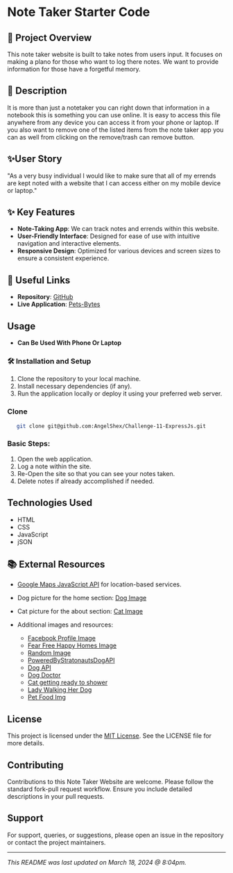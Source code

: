 # Note Taker Starter Code

## 🌟 Project Overview
This note taker website is built to take notes from users input. It focuses on making a plano for those who want to log there notes. We want to provide information for those have a forgetful memory. 

## 📝 Description 
It is more than just a notetaker you can right down that information in a notebook this is something you can use online. It is easy to access this file anywhere from any device you can access it from your phone or laptop. If you also want to remove one of the listed items from the note taker app you can as well from clicking on the remove/trash can remove button. 

## ✨User Story
"As a very busy individual I would like to make sure that all of my errends are kept noted with a website that I can access either on my mobile device or laptop."

## ✨ Key Features
- **Note-Taking App**: We can track notes and errends within this website.
- **User-Friendly Interface**: Designed for ease of use with intuitive navigation and interactive elements.
- **Responsive Design**: Optimized for various devices and screen sizes to ensure a consistent experience.

## 🔗 Useful Links
- **Repository**: [GitHub](https://github.com/AngelShex/Challenge-11-ExpressJs/)
- **Live Application**: [Pets-Bytes](https://angelshex.github.io/Challenge-11-ExpressJs/)

## Usage
- **Can Be Used With Phone Or Laptop**

### 🛠️ Installation and Setup
1. Clone the repository to your local machine.
2. Install necessary dependencies (if any).
3. Run the application locally or deploy it using your preferred web server.


### Clone

```bash
   git clone git@github.com:AngelShex/Challenge-11-ExpressJs.git
```

### Basic Steps:
1. Open the web application.
2. Log a note within the site.
3. Re-Open the site so that you can see your notes taken.
4. Delete notes if already accomplished if needed.

## Technologies Used
- HTML
- CSS
- JavaScript
- jSON


## 📚 External Resources
- [Google Maps JavaScript API](https://developers.google.com/maps/documentation/javascript/places) for location-based services.
- Dog picture for the home section: [Dog Image](https://inspirationseek.com/38-cute-dog-pictures/)
- Cat picture for the about section: [Cat Image](https://wildlife-photographs.blogspot.com/2013/07/Cat-Cute-Animals.html)

- Additional images and resources:
  
  - [Facebook Profile Image](https://www.facebook.com/profile.php?id=61556419702881&mibextid=LQQJ4d)
  - [Fear Free Happy Homes Image](https://www.fearfreehappyhomes.com/wp-content/uploads/2021/03/bigstock-Young-Woman-Taking-Photo-Of-Cu-374979739.jpg)
  - [Random Image](https://encrypted-tbn0.gstatic.com/images?q=tbn:ANd9GcS2LrToBEtSXKSw20rqoDtiyFCe2QvPhP2MFg&usqp=CAU)
  - [PoweredByStratonautsDogAPI](https://dogapi.dog/terms)
  - [Dog API](https://dogapi.dog/terms)
  - [Dog Doctor](https://img.freepik.com/free-vector/cute-dog-doctor-with-stethoscope-cartoon-vector-icon-illustration-animal-healthcare-icon-isolated_138676-5182.jpg?size=626&ext=jpg&ga=GA1.2.243159164.1707266342&semt=ais)
  - [Cat getting ready to shower](https://assets3.thrillist.com/v1/image/3059921/1584x832/scale;webp=auto;jpeg_quality=60;progressive.jpg)
  - [Lady Walking Her Dog](https://encrypted-tbn0.gstatic.com/images?q=tbn:ANd9GcQSzxdNpR31Chfeg38hWzWICEPBWIS88yD0Ew&usqp=CAU)
  - [Pet Food Img](https://media.istockphoto.com/id/1368129686/vector/pets-with-bowl-food.jpg?s=612x612&w=0&k=20&c=9vV5CZjdchE_w-n0BUt62s_CAVP3Fg_YTT5kNDqTTZA=)

## License
This project is licensed under the [MIT License](LICENSE). See the LICENSE file for more details.

## Contributing
Contributions to this Note Taker Website are welcome. Please follow the standard fork-pull request workflow. Ensure you include detailed descriptions in your pull requests.

## Support
For support, queries, or suggestions, please open an issue in the repository or contact the project maintainers.

---

*This README was last updated on March 18, 2024 @ 8:04pm.*
